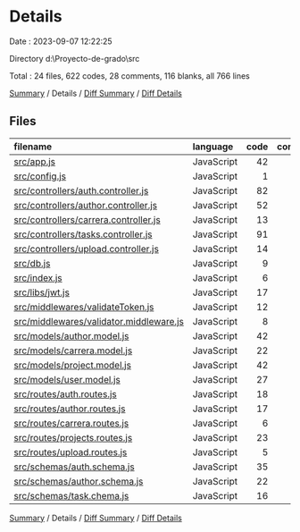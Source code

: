 # Details

Date : 2023-09-07 12:22:25

Directory d:\\Proyecto-de-grado\\src

Total : 24 files,  622 codes, 28 comments, 116 blanks, all 766 lines

[Summary](results.md) / Details / [Diff Summary](diff.md) / [Diff Details](diff-details.md)

## Files
| filename | language | code | comment | blank | total |
| :--- | :--- | ---: | ---: | ---: | ---: |
| [src/app.js](/src/app.js) | JavaScript | 42 | 8 | 15 | 65 |
| [src/config.js](/src/config.js) | JavaScript | 1 | 0 | 0 | 1 |
| [src/controllers/auth.controller.js](/src/controllers/auth.controller.js) | JavaScript | 82 | 0 | 18 | 100 |
| [src/controllers/author.controller.js](/src/controllers/author.controller.js) | JavaScript | 52 | 0 | 10 | 62 |
| [src/controllers/carrera.controller.js](/src/controllers/carrera.controller.js) | JavaScript | 13 | 0 | 6 | 19 |
| [src/controllers/tasks.controller.js](/src/controllers/tasks.controller.js) | JavaScript | 91 | 1 | 20 | 112 |
| [src/controllers/upload.controller.js](/src/controllers/upload.controller.js) | JavaScript | 14 | 1 | 2 | 17 |
| [src/db.js](/src/db.js) | JavaScript | 9 | 16 | 3 | 28 |
| [src/index.js](/src/index.js) | JavaScript | 6 | 0 | 3 | 9 |
| [src/libs/jwt.js](/src/libs/jwt.js) | JavaScript | 17 | 0 | 0 | 17 |
| [src/middlewares/validateToken.js](/src/middlewares/validateToken.js) | JavaScript | 12 | 0 | 2 | 14 |
| [src/middlewares/validator.middleware.js](/src/middlewares/validator.middleware.js) | JavaScript | 8 | 0 | 1 | 9 |
| [src/models/author.model.js](/src/models/author.model.js) | JavaScript | 42 | 0 | 2 | 44 |
| [src/models/carrera.model.js](/src/models/carrera.model.js) | JavaScript | 22 | 0 | 4 | 26 |
| [src/models/project.model.js](/src/models/project.model.js) | JavaScript | 42 | 1 | 5 | 48 |
| [src/models/user.model.js](/src/models/user.model.js) | JavaScript | 27 | 0 | 3 | 30 |
| [src/routes/auth.routes.js](/src/routes/auth.routes.js) | JavaScript | 18 | 0 | 4 | 22 |
| [src/routes/author.routes.js](/src/routes/author.routes.js) | JavaScript | 17 | 0 | 3 | 20 |
| [src/routes/carrera.routes.js](/src/routes/carrera.routes.js) | JavaScript | 6 | 0 | 4 | 10 |
| [src/routes/projects.routes.js](/src/routes/projects.routes.js) | JavaScript | 23 | 1 | 6 | 30 |
| [src/routes/upload.routes.js](/src/routes/upload.routes.js) | JavaScript | 5 | 0 | 3 | 8 |
| [src/schemas/auth.schema.js](/src/schemas/auth.schema.js) | JavaScript | 35 | 0 | 2 | 37 |
| [src/schemas/author.schema.js](/src/schemas/author.schema.js) | JavaScript | 22 | 0 | 0 | 22 |
| [src/schemas/task.chema.js](/src/schemas/task.chema.js) | JavaScript | 16 | 0 | 0 | 16 |

[Summary](results.md) / Details / [Diff Summary](diff.md) / [Diff Details](diff-details.md)